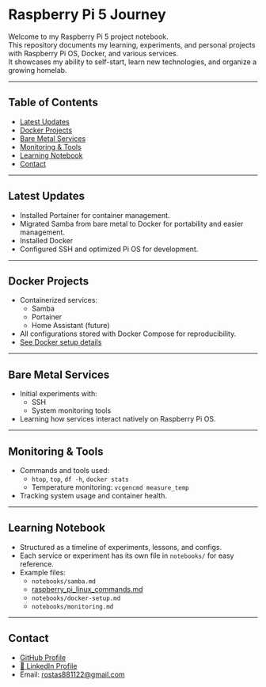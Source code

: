 # Raspberry Pi 5 Journey

Welcome to my Raspberry Pi 5 project notebook.  
This repository documents my learning, experiments, and personal projects with Raspberry Pi OS, Docker, and various services.  
It showcases my ability to self-start, learn new technologies, and organize a growing homelab.

---

## Table of Contents
- [Latest Updates](#latest-updates)
- [Docker Projects](#docker-projects)
- [Bare Metal Services](#bare-metal-services)
- [Monitoring & Tools](#monitoring--tools)
- [Learning Notebook](#learning-notebook)
- [Contact](#contact)

---

## Latest Updates
- Installed Portainer for container management.
- Migrated Samba from bare metal to Docker for portability and easier management.
- Installed Docker
- Configured SSH and optimized Pi OS for development.

---

## Docker Projects
- Containerized services:
  - Samba
  - Portainer
  - Home Assistant (future)
- All configurations stored with Docker Compose for reproducibility.
- [See Docker setup details](notebooks/docker-setup.md)

---

## Bare Metal Services
- Initial experiments with:
  - SSH
  - System monitoring tools
- Learning how services interact natively on Raspberry Pi OS.

---

## Monitoring & Tools
- Commands and tools used:
  - `htop`, `top`, `df -h`, `docker stats`
  - Temperature monitoring: `vcgencmd measure_temp`
- Tracking system usage and container health.

---

## Learning Notebook
- Structured as a timeline of experiments, lessons, and configs.
- Each service or experiment has its own file in `notebooks/` for easy reference.
- Example files:
  - `notebooks/samba.md`
  - [raspberry_pi_linux_commands.md](https://github.com/Janos11/Raspberry_Pi_5/blob/main/notebooks/raspberry_pi_linux_commands.md)
  - `notebooks/docker-setup.md`
  - `notebooks/monitoring.md`

---

## Contact
- [GitHub Profile](https://github.com/Janos11)  
- [🔗 LinkedIn Profile](https://www.linkedin.com/in/janos-rostas)
- Email: rostas881122@gmail.com

